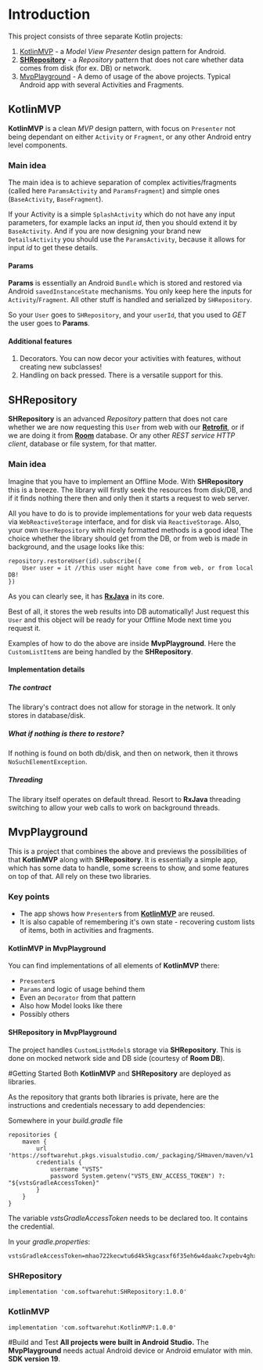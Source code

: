 # Introduction 
This project consists of three separate Kotlin projects:

1. [KotlinMVP](https://github.com/softwarehutpl/KotlinMVP "KotlinMVP") - a *Model View Presenter* design pattern for Android.
2. **[SHRepository](https://github.com/softwarehutpl/SHRepository "SHRepository")** - a *Repository* pattern that does not care whether data comes from disk (for ex. DB) or network. 
3. [MvpPlayground](https://github.com/softwarehutpl/MvpPlayground "MvpPlayground") - A demo of usage of the above projects. Typical Android app with several Activities and Fragments.

## KotlinMVP

**KotlinMVP** is a clean *MVP* design pattern, with focus on `Presenter` not being dependant on either `Activity` or `Fragment`, or any other Android entry level components. 

### Main idea
The main idea is to achieve separation of complex activities/fragments (called here `ParamsActivity` and `ParamsFragment`) and simple ones (`BaseActivity`, `BaseFragment`).

If your Activity is a simple `SplashActivity` which do not have any input parameters, for example lacks an input *id*, then you should extend it by `BaseActivity`.
And if you are now designing your brand new `DetailsActivity` you should use the `ParamsActivity`, because it allows for input *id* to get these details.

#### Params

**Params** is essentially an Android `Bundle` which is stored and restored via Android `savedInstanceState` mechanisms. You only keep here the inputs for `Activity`/`Fragment`. All other stuff is handled and serialized by `SHRepository`.

So your `User` goes to `SHRepository`, and your `userId`, that you used to *GET* the user goes to **Params**.

#### Additional features

1. Decorators. You can now decor your activities with features, without creating new subclasses!
2. Handling on back pressed. There is a versatile support for this.

## SHRepository

**SHRepository** is an advanced *Repository* pattern that does not care whether we are now requesting this `User` from web with our **[Retrofit](http://square.github.io/retrofit/ "Retrofit")**, or if we are doing it from **[Room](https://developer.android.com/topic/libraries/architecture/room "Room")** database. Or any other *REST service* *HTTP client*, database or file system, for that matter.

### Main idea

Imagine that you have to implement an Offline Mode. With **SHRepository** this is a breeze. The library will firstly seek the resources from disk/DB, and if it finds nothing there then and only then it starts  a request to web server. 

All you have to do is to provide implementations for your web data requests via `WebReactiveStorage` interface, and for disk via `ReactiveStorage`. Also, your own `UserRepository` with nicely formatted methods is a good idea! The choice whether the library should get from the DB, or from web is made in background, and the usage looks like this:
```
repository.restoreUser(id).subscribe({
	User user = it //this user might have come from web, or from local DB!
})
```

As you can clearly see, it has **[RxJava](https://github.com/ReactiveX/RxJava "RxJava")** in its core.

Best of all, it stores the web results into DB automatically! Just request this `User` and this object will be ready for your Offline Mode next time you request it.

Examples of how to do the above are inside **MvpPlayground**. Here the `CustomListItem`s are being handled by the **SHRepository**. 

#### Implementation details
##### The contract
The library's contract does not allow for storage in the network. It only stores in database/disk. 

##### What if nothing is there to restore?
If nothing is found on both db/disk, and then on network, then it throws `NoSuchElementException`. 

##### Threading
The library itself operates on default thread. Resort to **RxJava** threading switching to allow your web calls to work on background threads.

## MvpPlayground

This is a project that combines the above and previews the possibilities of that **KotlinMVP** along with **SHRepository**. It is essentially a simple app, which has some data to handle, some screens to show, and some features on top of that. All rely on these two libraries.

### Key points

- The app shows how `Presenter`s from **[KotlinMVP](https://github.com/softwarehutpl/KotlinMVP "KotlinMVP")** are reused. 
- It is also capable of remembering it's own state - recovering custom lists of items, both in activities and fragments. 

#### KotlinMVP in MvpPlayground

You can find implementations of all elements of **KotlinMVP** there:
- `Presenter`s
- `Params` and logic of usage behind them
- Even an `Decorator` from that pattern
- Also how Model looks like there
- Possibly others

#### SHRepository in MvpPlayground

The project handles `CustomListModel`s storage via **SHRepository**. This is done on mocked network side and DB side (courtesy of **Room DB**).

#Getting Started
Both **KotlinMVP** and **SHRepository** are deployed as libraries.

As the repository that grants both libraries is private, here are the instructions and credentials necessary to add dependencies:

Somewhere in your *build.gradle* file
```
repositories {
    maven {
        url 'https://softwarehut.pkgs.visualstudio.com/_packaging/SHmaven/maven/v1'
        credentials {
            username "VSTS"
            password System.getenv("VSTS_ENV_ACCESS_TOKEN") ?: "${vstsGradleAccessToken}"
        }
    }
}
```

The variable *vstsGradleAccessToken* needs to be declared too. It contains the credential. 

In your *gradle.properties*:
```
vstsGradleAccessToken=mhao722kecwtu6d4k5kgcasxf6f35eh6w4daakc7xpebv4ghx6ya
```

### SHRepository

```
implementation 'com.softwarehut:SHRepository:1.0.0'
```

### KotlinMVP

```
implementation 'com.softwarehut:KotlinMVP:1.0.0'
```

#Build and Test
**All projects were built in Android Studio.**
The **MvpPlayground** needs actual Android device or Android emulator with min. **SDK version 19**.
